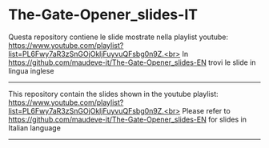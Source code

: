 # The-Gate-Opener_slides-IT

Questa repository contiene le slide mostrate nella playlist youtube: https://www.youtube.com/playlist?list=PL6Fwy7aR3zSnGOjOkljFuyvuQFsbg0n9Z.<br>
In https://github.com/maudeve-it/The-Gate-Opener_slides-EN trovi le slide in lingua inglese

---

This repository contain the slides shown in the youtube playlist: https://www.youtube.com/playlist?list=PL6Fwy7aR3zSnGOjOkljFuyvuQFsbg0n9Z.<br>
Please refer to https://github.com/maudeve-it/The-Gate-Opener_slides-EN for slides in Italian language

---

